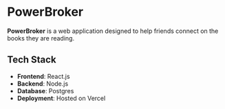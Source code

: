 # PowerBroker

**PowerBroker** is a web application designed to help friends connect on the books they are reading.

## Tech Stack

- **Frontend**: React.js
- **Backend**: Node.js
- **Database**: Postgres
- **Deployment**: Hosted on Vercel

